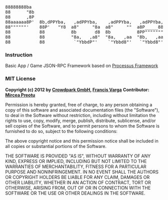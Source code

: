 <pre>
88888888ba                                                                                                          88        88  888888888  888888
88      "8b                                                                                                         88        88     88      88
88      ,8P                                                                                                         88        88     88      888888
88aaaaaa8P'  8b,dPPYba,   ,adPPYba,    ,adPPYba,   ,adPPYba,  ,adPPYba,  ,adPPYba,  88       88  ,adPPYba,          88        88     88      88
88""""""'    88P'   "Y8  a8"     "8a  a8"     ""  a8P_____88  I8[    ""  I8[    ""  88       88  I8[    ""          88888888  88     88      888888
88           88          8b       d8  8b          8PP"""""""   `"Y8ba,    `"Y8ba,   88       88   `"Y8ba,
88           88          "8a,   ,a8"  "8a,   ,aa  "8b,   ,aa  aa    ]8I  aa    ]8I  "8a,   ,a88  aa    ]8I
88           88           `"YbbdP"'    `"Ybbd8"'   `"Ybbd8"'  `"YbbdP"'  `"YbbdP"'   `"YbbdP'Y8  `"YbbdP"'
</pre>

### Instruction

Basic App / Game JSON-RPC Framework based on [Processus Framework](https://github.com/Crowdpark/processus)

### MIT License

__Copyright (c) 2012 by [Crowdpark GmbH](http://www.crowdpark.com), [Francis Varga](http://varga-multimedia.com)__
__Contributor: [Mircea Preotu](http://mirceapreotu.com)__

Permission is hereby granted, free of charge, to any person obtaining a copy of this software and associated documentation files (the "Software"), to deal in the Software without restriction, including without limitation the rights to use, copy, modify, merge, publish, distribute, sublicense, and/or sell copies of the Software, and to permit persons to whom the Software is furnished to do so, subject to the following conditions:

The above copyright notice and this permission notice shall be included in all copies or substantial portions of the Software.

THE SOFTWARE IS PROVIDED "AS IS", WITHOUT WARRANTY OF ANY KIND, EXPRESS OR IMPLIED, INCLUDING BUT NOT LIMITED TO THE WARRANTIES OF MERCHANTABILITY, FITNESS FOR A PARTICULAR PURPOSE AND NONINFRINGEMENT. IN NO EVENT SHALL THE AUTHORS OR COPYRIGHT HOLDERS BE LIABLE FOR ANY CLAIM, DAMAGES OR OTHER LIABILITY, WHETHER IN AN ACTION OF CONTRACT, TORT OR OTHERWISE, ARISING FROM, OUT OF OR IN CONNECTION WITH THE SOFTWARE OR THE USE OR OTHER DEALINGS IN THE SOFTWARE.